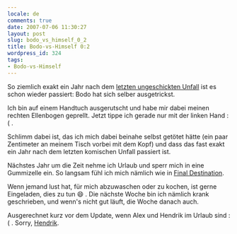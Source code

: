 ```yaml
---
locale: de
comments: true
date: 2007-07-06 11:30:27
layout: post
slug: bodo_vs_himself_0_2
title: Bodo-vs-Himself 0:2
wordpress_id: 324
tags:
- Bodo-vs-Himself
---
```


So ziemlich exakt ein Jahr nach dem [letzten ungeschickten Unfall](http://blog.wannawork.de/index.php/2006/06/30/bodo_vs_himself_0_1) 
ist es schon wieder passiert: Bodo hat sich selber ausgetrickst.

Ich bin auf einem Handtuch ausgerutscht und habe mir dabei meinen rechten
Ellenbogen geprellt. Jetzt tippe ich gerade nur mit der linken Hand :( .

Schlimm dabei ist, das ich mich dabei beinahe selbst getötet hätte (ein paar
Zentimeter an meinem Tisch vorbei mit dem Kopf) und dass das fast exakt ein
Jahr nach dem letzten komischen Unfall passiert ist.

Nächstes Jahr um die Zeit nehme ich Urlaub und sperr mich in eine Gummizelle
ein. So langsam fühl ich mich nämlich wie in [Final Destination](http://imdb.com/title/tt0195714/).

Wenn jemand lust hat, für mich abzuwaschen oder zu kochen, ist gerne
Eingeladen, dies zu tun :smile: . Die nächste Woche bin ich nämlich krank
geschrieben, und wenn's nicht gut läuft, die Woche danach auch.

Ausgerechnet kurz vor dem Update, wenn Alex und Hendrik im Urlaub sind :( .
Sorry, [Hendrik](http://icanmakeit.de).

